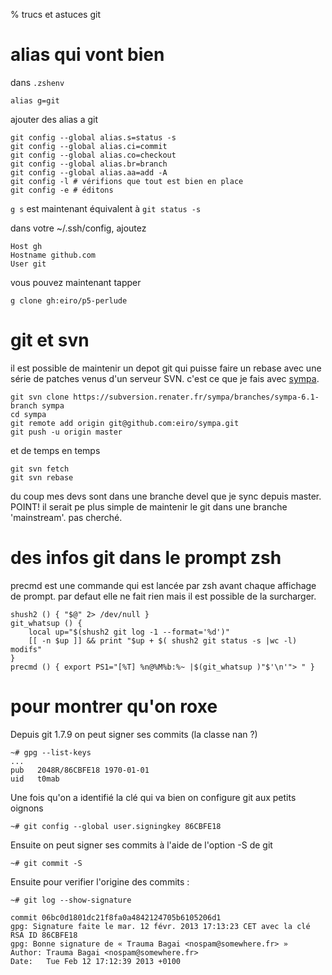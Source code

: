 % trucs et astuces git

# alias qui vont bien

dans `.zshenv`

    alias g=git

ajouter des alias a git

    git config --global alias.s=status -s
    git config --global alias.ci=commit
    git config --global alias.co=checkout
    git config --global alias.br=branch
    git config --global alias.aa=add -A
    git config -l # vérifions que tout est bien en place
    git config -e # éditons

`g s` est maintenant équivalent à `git status -s`

dans votre ~/.ssh/config, ajoutez

    Host gh
    Hostname github.com
    User git

vous pouvez maintenant tapper

    g clone gh:eiro/p5-perlude

# git et svn

il est possible de maintenir un depot git qui puisse faire un rebase avec une
série de patches venus d'un serveur SVN. c'est ce que je fais avec [sympa](http://sympa.org).

    git svn clone https://subversion.renater.fr/sympa/branches/sympa-6.1-branch sympa
    cd sympa
    git remote add origin git@github.com:eiro/sympa.git
    git push -u origin master

et de temps en temps

    git svn fetch
    git svn rebase

du coup mes devs sont dans une branche devel que je sync depuis master. POINT!
il serait pe plus simple de maintenir le git dans une branche 'mainstream'. pas
cherché.

# des infos git dans le prompt zsh

precmd est une commande qui est lancée par zsh avant chaque affichage de
prompt. par defaut elle ne fait rien mais il est possible de la surcharger.

    shush2 () { "$@" 2> /dev/null }
    git_whatsup () {
        local up="$(shush2 git log -1 --format='%d')"
        [[ -n $up ]] && print "$up + $( shush2 git status -s |wc -l) modifs"
    }
    precmd () { export PS1="[%T] %n@%M%b:%~ |$(git_whatsup )"$'\n'"> " }

# pour montrer qu'on roxe

Depuis git 1.7.9 on peut signer ses commits (la classe nan ?)

    ~# gpg --list-keys
    ...
    pub   2048R/86CBFE18 1970-01-01
    uid   t0mab

Une fois qu'on a identifié la clé qui va bien on configure git aux petits oignons

    ~# git config --global user.signingkey 86CBFE18

Ensuite on peut signer ses commits à l'aide de l'option -S de git

    ~# git commit -S

Ensuite pour verifier l'origine des commits :

    ~# git log --show-signature

    commit 06bc0d1801dc21f8fa0a4842124705b6105206d1
    gpg: Signature faite le mar. 12 févr. 2013 17:13:23 CET avec la clé RSA ID 86CBFE18
    gpg: Bonne signature de « Trauma Bagai <nospam@somewhere.fr> »
    Author: Trauma Bagai <nospam@somewhere.fr>
    Date:   Tue Feb 12 17:12:39 2013 +0100
